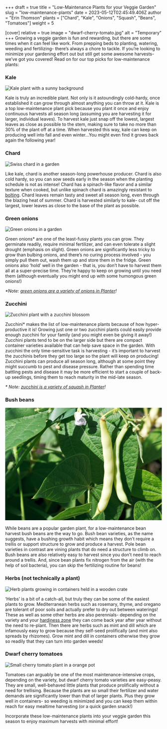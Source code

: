 +++
draft = true
title = "Low-Maintenance Plants for your Veggie Garden"
slug = "low-maintenance-plants"
date = 2023-05-12T02:45:49.406Z
author = "Erin Thomson"
plants = ["Chard", "Kale", "Onions", "Squash", "Beans", "Tomatoes"]
weight = 5

[cover]
relative = true
image = "dwarf-cherry-tomato.jpg"
alt = "Temporary"
+++
Growing a veggie garden is fun and rewarding, but there are some times when it can feel like work. From prepping beds to planting, watering, weeding and fertilizing- there’s always a chore to tackle. If you’re looking to minimize your gardening effort out but still get some awesome harvests- we’ve got you covered! Read on for our top picks for low-maintenance plants:

### Kale

![Kale plant with a sunny background](kale.jpg)

Kale is truly an incredible plant. Not only is it astoundingly cold-hardy, once established it can grow through almost anything you can throw at it. Kale is a top low-maintenance plant pick because you plant it once and enjoy continuous harvests all season long (assuming you are harvesting it for larger, individual leaves). To harvest kale just snap off the lowest, largest leaves as close as possible to the stem, making sure to take no more than 30% of the plant off at a time. When harvested this way, kale can keep on producing well into fall and even winter…You might even find it grows back again the following year!

### Chard

![Swiss chard in a garden](swiss-chard.jpg)

Like kale, chard is another season-long powerhouse producer. Chard is also cold hardy, so you can sow seeds early in the season when the planting schedule is not as intense! Chard has a spinach-like flavor and a similar texture when cooked, but unlike spinach chard is amazingly resistant to [bolting](https://blog.planter.garden/posts/plant-bolting-a-seedy-situation/). Chard leaves remain tasty and sweet all season long, even through the blazing heat of summer. Chard is harvested similarly to kale- cut off the largest, lower leaves as close to the base of the plant as possible.

### Green onions

![Green onions in a garden](green-onions.jpg)

Green onions* are one of the least-fussy plants you can grow. They germinate readily, require minimal fertilizer, and can even tolerate a slight drought (emphasis on slight). Green onions are significantly less tricky to grow than bulbing onions, and there’s no curing process involved - you simply pull them out, wash them up and store them in the fridge. Green onions also ‘hold’ well in the garden - that is, you don’t have to harvest them all at a super-precise time. They’re happy to keep on growing until you need them (although eventually you might end up with some humongous green onions!)

*\*Note: [green onions are a variety of onions in Planter](https://info.planter.garden/plant-information/cant-find/)!*

### Zucchini

![Zucchini plant with a zucchini blossom](zucchini.jpg)

Zucchini* makes the list of low-maintenance plants because of how hyper-productive it is! Growing just one or two zucchini plants could easily provide enough zucchini for your family (and you might even be giving it away!) Zucchini plants tend to be on the larger side but there are compact container varieties available that can help save space in the garden. With zucchini the only time-sensitive task is harvesting - it’s important to harvest the zucchinis before they get too large so the plant will keep on producing! Zucchini plants can produce all season long, although at some point they might succumb to pest and disease pressure. Rather than spending time battling pests and disease it may be more efficient to start a couple of back-up seedlings, timing them to reach maturity in the mid-late season. 

*\* Note: [zucchini is a variety of squash in Planter](https://info.planter.garden/plant-information/cant-find/)!*

### Bush beans

![Yellow bean pods on a bean plant](beans.jpg)

While beans are a popular garden plant, for a low-maintenance bean harvest bush beans are the way to go. Bush bean varieties, as the name suggests, have a bushing growth habit which means they don’t require a trellis or support structure to grow and produce a harvest. Pole bean varieties in contrast are vining plants that do need a structure to climb on. Bush beans are also relatively easy to harvest since you don’t need to reach around a trellis. And, since bean plants fix nitrogen from the air (with the help of soil bacteria), you can skip the fertilizing routine for beans!

### Herbs (not technically a plant)

![Herb plants growing in containers held in a wooden crate](herbs.jpg)

‘Herbs’ is a bit of a catch-all, but truly they can be some of the easiest plants to grow. Mediterranean herbs such as rosemary, thyme, and oregano are tolerant of poor soils and actually prefer to dry out between waterings! These as well as some other herbs are also perennials- depending on the variety and your [hardiness zone](https://blog.planter.garden/posts/know-where-you-grow-hardiness-zones-and-frost-dates/) they can come back year after year without the need to re-plant. Then there are herbs such as mint and dill which are infamously easy to grow because they self-seed prolifically (and mint also spreads by rhizomes). Grow mint and dill in containers otherwise they grow so readily that they can turn into garden weeds!

### Dwarf cherry tomatoes

![Small cherry tomato plant in a orange pot](dwarf-cherry-tomato.jpg)

Tomatoes can arguably be one of the most maintenance-intensive crops, depending on the variety, but dwarf cherry tomato varieties are easy-peasy. They are small, well-behaved little plants that produce prolifically without a need for trellising. Because the plants are so small their fertilizer and water demands are significantly lower than that of larger plants. Plus they grow well in containers- so weeding is minimized and you can keep them within reach for easy mealtime harvesting (or a quick garden snack!)

Incorporate these low-maintenance plants into your veggie garden this season to enjoy maximum harvests with minimal effort!